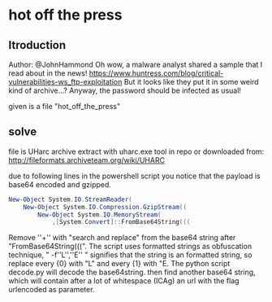 
# hot off the press

## Itroduction
Author: @JohnHammond
Oh wow, a malware analyst shared a sample that I read about in the news! https://www.huntress.com/blog/critical-vulnerabilities-ws_ftp-exploitation
But it looks like they put it in some weird kind of archive...? Anyway, the password should be infected as usual!

given is a file "hot_off_the_press"

## solve

file is UHarc archive 
extract with uharc.exe tool in repo or downloaded from: http://fileformats.archiveteam.org/wiki/UHARC

due to following lines in the powershell script you notice that the payload is base64 encoded and gzipped. 
```ps1
New-Object System.IO.StreamReader(
    New-Object System.IO.Compression.GzipStream((
        New-Object System.IO.MemoryStream(
            ,[System.Convert]::FromBase64String(((
```

Remove ''+'' with "search and replace" from the base64 string after "FromBase64String(((". The script uses formatted strings as obfuscation technique, " -f''L'',''E'' " signifies that the string is an formatted string, so replace every {0} with "L" and every {1} with "E. The python script decode.py will decode the base64string. then find another base64 string, which will contain after a lot of whitespace (ICAg) an url with the flag urlencoded as parameter.
